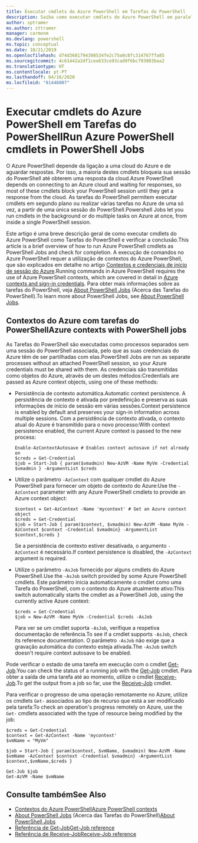 ```yaml
---
title: Executar cmdlets do Azure PowerShell em Tarefas do PowerShell
description: Saiba como executar cmdlets do Azure PowerShell em paralelo ou como tarefas em segundo plano, com -AsJob e Start-Job.
author: sptramer
ms.author: sttramer
manager: carmonm
ms.devlang: powershell
ms.topic: conceptual
ms.date: 10/21/2019
ms.openlocfilehash: d74d3681794398534fe2c75a0c8fc314767ffa85
ms.sourcegitcommit: 4c61442a2df1cee633ce93cad9f6bc793803baa2
ms.translationtype: HT
ms.contentlocale: pt-PT
ms.lasthandoff: 04/16/2020
ms.locfileid: "81446007"
---
```

# <a name="run-azure-powershell-cmdlets-in-powershell-jobs"></a><span data-ttu-id="8240f-103">Executar cmdlets do Azure PowerShell em Tarefas do PowerShell</span><span class="sxs-lookup"><span data-stu-id="8240f-103">Run Azure PowerShell cmdlets in PowerShell Jobs</span></span>

<span data-ttu-id="8240f-104">O Azure PowerShell depende da ligação a uma cloud do Azure e de aguardar respostas. Por isso, a maioria destes cmdlets bloqueia sua sessão do PowerShell até obterem uma resposta da cloud.</span><span class="sxs-lookup"><span data-stu-id="8240f-104">Azure PowerShell depends on connecting to an Azure cloud and waiting for responses, so most of these cmdlets block your PowerShell session until they get a response from the cloud.</span></span>
<span data-ttu-id="8240f-105">As tarefas do PowerShell permitem executar cmdlets em segundo plano ou realizar várias tarefas no Azure de uma só vez, a partir de uma única sessão do PowerShell.</span><span class="sxs-lookup"><span data-stu-id="8240f-105">Powershell Jobs let you run cmdlets in the background or do multiple tasks on Azure at once, from inside a single PowerShell session.</span></span>

<span data-ttu-id="8240f-106">Este artigo é uma breve descrição geral de como executar cmdlets do Azure PowerShell como Tarefas do PowerShell e verificar a conclusão.</span><span class="sxs-lookup"><span data-stu-id="8240f-106">This article is a brief overview of how to run Azure PowerShell cmdlets as PowerShell Jobs and check for completion.</span></span> <span data-ttu-id="8240f-107">A execução de comandos no Azure PowerShell requer a utilização de contextos do Azure PowerShell, que são explicados em detalhe no artigo [Contextos e credenciais de início de sessão do Azure](context-persistence.md).</span><span class="sxs-lookup"><span data-stu-id="8240f-107">Running commands in Azure PowerShell requires the use of Azure PowerShell contexts, which are covered in detail in [Azure contexts and sign-in credentials](context-persistence.md).</span></span>
<span data-ttu-id="8240f-108">Para obter mais informações sobre as tarefas do PowerShell, veja [About PowerShell Jobs](/powershell/module/microsoft.powershell.core/about/about_jobs) (Acerca das Tarefas do PowerShell).</span><span class="sxs-lookup"><span data-stu-id="8240f-108">To learn more about PowerShell Jobs, see [About PowerShell Jobs](/powershell/module/microsoft.powershell.core/about/about_jobs).</span></span>

## <a name="azure-contexts-with-powershell-jobs"></a><span data-ttu-id="8240f-109">Contextos do Azure com tarefas do PowerShell</span><span class="sxs-lookup"><span data-stu-id="8240f-109">Azure contexts with PowerShell jobs</span></span>

<span data-ttu-id="8240f-110">As Tarefas do PowerShell são executadas como processos separados sem uma sessão do PowerShell associada, pelo que as suas credenciais do Azure têm de ser partilhadas com elas.</span><span class="sxs-lookup"><span data-stu-id="8240f-110">PowerShell Jobs are run as separate processes without an attached PowerShell session, so your Azure credentials must be shared with them.</span></span> <span data-ttu-id="8240f-111">As credenciais são transmitidas como objetos do Azure, através de um destes métodos:</span><span class="sxs-lookup"><span data-stu-id="8240f-111">Credentials are passed as Azure context objects, using one of these methods:</span></span>

* <span data-ttu-id="8240f-112">Persistência de contexto automática.</span><span class="sxs-lookup"><span data-stu-id="8240f-112">Automatic context persistence.</span></span> <span data-ttu-id="8240f-113">A persistência de contexto é ativada por predefinição e preserva as suas informações de início de sessão em várias sessões.</span><span class="sxs-lookup"><span data-stu-id="8240f-113">Context persistence is enabled by default and preserves your sign-in information across multiple sessions.</span></span> <span data-ttu-id="8240f-114">Com a persistência de contexto ativada, o contexto atual do Azure é transmitido para o novo processo:</span><span class="sxs-lookup"><span data-stu-id="8240f-114">With context persistence enabled, the current Azure context is passed to the new process:</span></span>

  ```azurepowershell-interactive
  Enable-AzContextAutosave # Enables context autosave if not already on
  $creds = Get-Credential
  $job = Start-Job { param($vmadmin) New-AzVM -Name MyVm -Credential $vmadmin } -ArgumentList $creds
  ```

* <span data-ttu-id="8240f-115">Utilize o parâmetro `-AzContext` com qualquer cmdlet do Azure PowerShell para fornecer um objeto de contexto do Azure:</span><span class="sxs-lookup"><span data-stu-id="8240f-115">Use the `-AzContext` parameter with any Azure PowerShell cmdlets to provide an Azure context object:</span></span>

  ```azurepowershell-interactive
  $context = Get-AzContext -Name 'mycontext' # Get an Azure context object
  $creds = Get-Credential
  $job = Start-Job { param($context, $vmadmin) New-AzVM -Name MyVm -AzContext $context -Credential $vmadmin} -ArgumentList $context,$creds }
  ```

  <span data-ttu-id="8240f-116">Se a persistência de contexto estiver desativada, o argumento `-AzContext` é necessário.</span><span class="sxs-lookup"><span data-stu-id="8240f-116">If context persistence is disabled, the `-AzContext` argument is required.</span></span>

* <span data-ttu-id="8240f-117">Utilize o parâmetro `-AsJob` fornecido por alguns cmdlets do Azure PowerShell.</span><span class="sxs-lookup"><span data-stu-id="8240f-117">Use the `-AsJob` switch provided by some Azure PowerShell cmdlets.</span></span> <span data-ttu-id="8240f-118">Este parâmetro inicia automaticamente o cmdlet como uma Tarefa do PowerShell, com o contexto do Azure atualmente ativo:</span><span class="sxs-lookup"><span data-stu-id="8240f-118">This switch automatically starts the cmdlet as a PowerShell Job, using the currently active Azure context:</span></span>

  ```azurepowershell-interactive
  $creds = Get-Credential
  $job = New-AzVM -Name MyVm -Credential $creds -AsJob
  ```

  <span data-ttu-id="8240f-119">Para ver se um cmdlet suporta `-AsJob`, verifique a respetiva documentação de referência.</span><span class="sxs-lookup"><span data-stu-id="8240f-119">To see if a cmdlet supports `-AsJob`, check its reference documentation.</span></span> <span data-ttu-id="8240f-120">O parâmetro `-AsJob` não exige que a gravação automática do contexto esteja ativada.</span><span class="sxs-lookup"><span data-stu-id="8240f-120">The `-AsJob` switch doesn't require context autosave to be enabled.</span></span>

<span data-ttu-id="8240f-121">Pode verificar o estado de uma tarefa em execução com o cmdlet [Get-Job](/powershell/module/microsoft.powershell.core/get-job).</span><span class="sxs-lookup"><span data-stu-id="8240f-121">You can check the status of a running job with the [Get-Job](/powershell/module/microsoft.powershell.core/get-job) cmdlet.</span></span> <span data-ttu-id="8240f-122">Para obter a saída de uma tarefa até ao momento, utilize o cmdlet [Receive-Job](/powershell/module/microsoft.powershell.core/receive-job).</span><span class="sxs-lookup"><span data-stu-id="8240f-122">To get the output from a job so far, use the [Receive-Job](/powershell/module/microsoft.powershell.core/receive-job) cmdlet.</span></span>

<span data-ttu-id="8240f-123">Para verificar o progresso de uma operação remotamente no Azure, utilize os cmdlets `Get-` associados ao tipo de recurso que está a ser modificado pela tarefa:</span><span class="sxs-lookup"><span data-stu-id="8240f-123">To check an operation's progress remotely on Azure, use the `Get-` cmdlets associated with the type of resource being modified by the job:</span></span>

```azurepowershell-interactive
$creds = Get-Credential
$context = Get-AzContext -Name 'mycontext'
$vmName = "MyVm"

$job = Start-Job { param($context, $vmName, $vmadmin) New-AzVM -Name $vmName -AzContext $context -Credential $vmadmin} -ArgumentList $context,$vmName,$creds }

Get-Job $job
Get-AzVM -Name $vmName
```

## <a name="see-also"></a><span data-ttu-id="8240f-124">Consulte também</span><span class="sxs-lookup"><span data-stu-id="8240f-124">See Also</span></span>

* [<span data-ttu-id="8240f-125">Contextos do Azure PowerShell</span><span class="sxs-lookup"><span data-stu-id="8240f-125">Azure PowerShell contexts</span></span>](context-persistence.md)
* <span data-ttu-id="8240f-126">[About PowerShell Jobs](/powershell/module/microsoft.powershell.core/about/about_jobs) (Acerca das Tarefas do PowerShell)</span><span class="sxs-lookup"><span data-stu-id="8240f-126">[About PowerShell Jobs](/powershell/module/microsoft.powershell.core/about/about_jobs)</span></span>
* [<span data-ttu-id="8240f-127">Referência de Get-Job</span><span class="sxs-lookup"><span data-stu-id="8240f-127">Get-Job reference</span></span>](/powershell/module/microsoft.powershell.core/get-job)
* [<span data-ttu-id="8240f-128">Referência de Receive-Job</span><span class="sxs-lookup"><span data-stu-id="8240f-128">Receive-Job reference</span></span>](/powershell/module/microsoft.powershell.core/receive-job)
